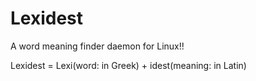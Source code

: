 # Lexidest
A word meaning finder daemon for Linux!!

Lexidest = Lexi(word: in Greek) + idest(meaning: in Latin)

